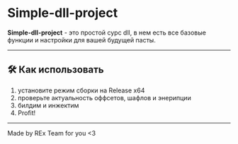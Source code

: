 # **Simple-dll-project**
**Simple-dll-project**  - это простой сурс dll, в нем есть все базовые функции и настройки для вашей будущей пасты. 

---

## 🛠️ Как использовать
1. установите режим сборки на Release x64
2. проверьте актуальность оффсетов, шафлов и энерипции
3. билдим и инжектим
4. Profit!

---

Made by REx Team for you <3
